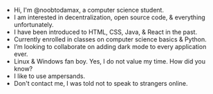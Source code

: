 - Hi, I'm @noobtodamax, a computer science student.
- I am interested in decentralization, open source code, & everything unfortunately.
- I have been introduced to HTML, CSS, Java, & React in the past.
- Currently enrolled in classes on computer science basics & Python.
- I’m looking to collaborate on adding dark mode to every application ever.
- Linux & Windows fan boy. Yes, I do not value my time. How did you know?
- I like to use ampersands.
- Don't contact me, I was told not to speak to strangers online.

